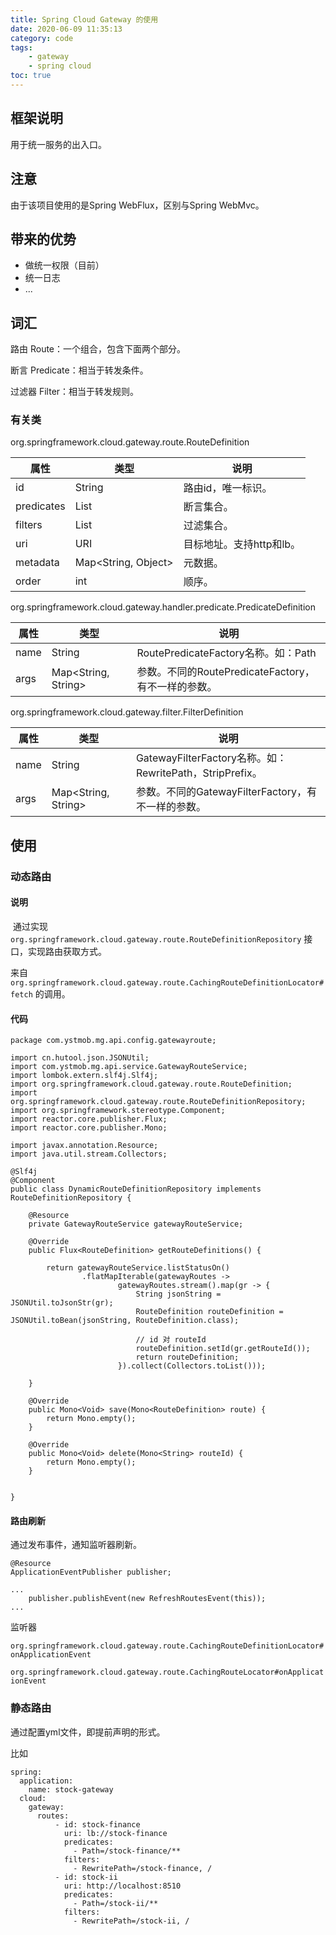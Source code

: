 ```yaml
---
title: Spring Cloud Gateway 的使用
date: 2020-06-09 11:35:13
category: code
tags: 
    - gateway
    - spring cloud
toc: true
---
```


## 框架说明

用于统一服务的出入口。

<!-- more -->

## 注意

由于该项目使用的是Spring WebFlux，区别与Spring WebMvc。

## 带来的优势

- 做统一权限（目前）
- 统一日志
- ...



## 词汇

路由 Route：一个组合，包含下面两个部分。

断言 Predicate：相当于转发条件。

过滤器 Filter：相当于转发规则。



### 有关类

org.springframework.cloud.gateway.route.RouteDefinition

| 属性       | 类型                      | 说明                     |
| ---------- | ------------------------- | ------------------------ |
| id         | String                    | 路由id，唯一标识。       |
| predicates | List<PredicateDefinition> | 断言集合。               |
| filters    | List<FilterDefinition>    | 过滤集合。               |
| uri        | URI                       | 目标地址。支持http和lb。 |
| metadata   | Map<String, Object>       | 元数据。                 |
| order      | int                       | 顺序。                   |



org.springframework.cloud.gateway.handler.predicate.PredicateDefinition

| 属性 | 类型                | 说明                                                |
| ---- | ------------------- | --------------------------------------------------- |
| name | String              | RoutePredicateFactory名称。如：Path                 |
| args | Map<String, String> | 参数。不同的RoutePredicateFactory，有不一样的参数。 |



org.springframework.cloud.gateway.filter.FilterDefinition

| 属性 | 类型                | 说明                                                     |
| ---- | ------------------- | -------------------------------------------------------- |
| name | String              | GatewayFilterFactory名称。如：RewritePath，StripPrefix。 |
| args | Map<String, String> | 参数。不同的GatewayFilterFactory，有不一样的参数。       |



## 使用

### 动态路由

#### 说明

​		通过实现 `org.springframework.cloud.gateway.route.RouteDefinitionRepository` 接口，实现路由获取方式。

​		来自`org.springframework.cloud.gateway.route.CachingRouteDefinitionLocator#fetch` 的调用。

#### 代码

```
package com.ystmob.mg.api.config.gatewayroute;

import cn.hutool.json.JSONUtil;
import com.ystmob.mg.api.service.GatewayRouteService;
import lombok.extern.slf4j.Slf4j;
import org.springframework.cloud.gateway.route.RouteDefinition;
import org.springframework.cloud.gateway.route.RouteDefinitionRepository;
import org.springframework.stereotype.Component;
import reactor.core.publisher.Flux;
import reactor.core.publisher.Mono;

import javax.annotation.Resource;
import java.util.stream.Collectors;

@Slf4j
@Component
public class DynamicRouteDefinitionRepository implements RouteDefinitionRepository {

    @Resource
    private GatewayRouteService gatewayRouteService;

    @Override
    public Flux<RouteDefinition> getRouteDefinitions() {

        return gatewayRouteService.listStatusOn()
                .flatMapIterable(gatewayRoutes ->
                        gatewayRoutes.stream().map(gr -> {
                            String jsonString = JSONUtil.toJsonStr(gr);
                            RouteDefinition routeDefinition = JSONUtil.toBean(jsonString, RouteDefinition.class);

                            // id 对 routeId
                            routeDefinition.setId(gr.getRouteId());
                            return routeDefinition;
                        }).collect(Collectors.toList()));

    }

    @Override
    public Mono<Void> save(Mono<RouteDefinition> route) {
        return Mono.empty();
    }

    @Override
    public Mono<Void> delete(Mono<String> routeId) {
        return Mono.empty();
    }


}
```



#### 路由刷新

通过发布事件，通知监听器刷新。

```
@Resource
ApplicationEventPublisher publisher;

...
	publisher.publishEvent(new RefreshRoutesEvent(this));
...
```



监听器

`org.springframework.cloud.gateway.route.CachingRouteDefinitionLocator#onApplicationEvent`

`org.springframework.cloud.gateway.route.CachingRouteLocator#onApplicationEvent`



### 静态路由



通过配置yml文件，即提前声明的形式。



比如

```
spring:
  application:
    name: stock-gateway
  cloud:
    gateway:
      routes:
          - id: stock-finance
            uri: lb://stock-finance
            predicates:
              - Path=/stock-finance/**
            filters:
              - RewritePath=/stock-finance, /
          - id: stock-ii
            uri: http://localhost:8510
            predicates:
              - Path=/stock-ii/**
            filters:
              - RewritePath=/stock-ii, /
```

